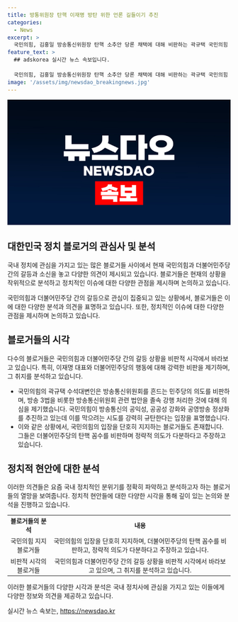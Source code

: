 ```yaml
---
title: 방통위원장 탄핵 이재명 방탄 위한 언론 길들이기 추진
categories:
  - News
excerpt: >
  국민의힘, 김홍일 방송통신위원장 탄핵 소추안 당론 채택에 대해 비판하는 곽규택 국민의힘 수석대변인. 이재명 대표와 더불어민주당을 향해 언론 길들이기 의도를 비판하며 방송통신위원회의 공익성 강화를 주장. 더불어민주당의 탄핵 꼼수를 규탄하고, 국민의힘의 결연한 대응을 약속함. (150자)
feature_text: >
  ## adskorea 실시간 뉴스 속보입니다.

  국민의힘, 김홍일 방송통신위원장 탄핵 소추안 당론 채택에 대해 비판하는 곽규택 국민의힘 수석대변인. 이재명 대표와 더불어민주당을 향해 언론 길들이기 의도를 비판하며 방송통신위원회의 공익성 강화를 주장. 더불어민주당의 탄핵 꼼수를 규탄하고, 국민의힘의 결연한 대응을 약속함. (150자)
image: '/assets/img/newsdao_breakingnews.jpg'
---
```


<p><img src="/assets/img/newsdao_breakingnews.jpg" alt="adskorea 속보" /></p>

<h2 data-ke-size="size26">대한민국 정치 블로거의 관심사 및 분석</h2>

<p>국내 정치에 관심을 가지고 있는 많은 블로거들 사이에서 현재 국민의힘과 더불어민주당 간의 갈등과 소신을 놓고 다양한 의견이 제시되고 있습니다. 블로거들은 현재의 상황을 작위적으로 분석하고 정치적인 이슈에 대한 다양한 관점을 제시하며 논의하고 있습니다.</p>

<p data-ke-size="size16">국민의힘과 더불어민주당 간의 갈등으로 관심이 집중되고 있는 상황에서, 블로거들은 이에 대한 다양한 분석과 의견을 표명하고 있습니다. 또한, 정치적인 이슈에 대한 다양한 관점을 제시하며 논의하고 있습니다.</p>

<h2 data-ke-size="size26">블로거들의 시각</h2>

<p>다수의 블로거들은 국민의힘과 더불어민주당 간의 갈등 상황을 비판적 시각에서 바라보고 있습니다. 특히, 이재명 대표와 더불어민주당의 행동에 대해 강력한 비판을 제기하며, 그 취지를 분석하고 있습니다.</p>

<ul>
  <li>국민의힘의 곽규택 수석대변인은 방송통신위원회를 흔드는 민주당의 의도를 비판하며, 방송 3법을 비롯한 방송통신위원회 관련 법안을 졸속 강행 처리한 것에 대해 의심을 제기했습니다. 국민의힘이 방송통신의 공익성, 공공성 강화와 공영방송 정상화를 추진하고 있는데 이를 막으려는 시도를 강력히 규탄한다는 입장을 표명했습니다.</li>
  <li>이와 같은 상황에서, 국민의힘의 입장을 단호히 지지하는 블로거들도 존재합니다. 그들은 더불어민주당의 탄핵 꼼수를 비판하며 정략적 의도가 다분하다고 주장하고 있습니다.</li>
</ul>

<h2 data-ke-size="size26">정치적 현안에 대한 분석</h2>

<p>이러한 의견들은 요즘 국내 정치적인 분위기를 정확히 파악하고 분석하고자 하는 블로거들의 열망을 보여줍니다. 정치적 현안들에 대한 다양한 시각을 통해 깊이 있는 논의와 분석을 진행하고 있습니다. </p>

<table>
  <tr>
    <td style="text-align: center; height: 17px;"><b>블로거들의 분석</b></td>
    <td style="text-align: center; height: 17px;"><b>내용</b></td>
  </tr>
  <tr>
    <td style="text-align: center;">국민의힘 지지 블로거들</td>
    <td style="text-align: center;">국민의힘의 입장을 단호히 지지하며, 더불어민주당의 탄핵 꼼수를 비판하고, 정략적 의도가 다분하다고 주장하고 있습니다.</td>
  </tr>
  <tr>
    <td style="text-align: center;">비판적 시각의 블로거들</td>
    <td style="text-align: center;">국민의힘과 더불어민주당 간의 갈등 상황을 비판적 시각에서 바라보고 있으며, 그 취지를 분석하고 있습니다.</td>
  </tr>
</table>

<p>이러한 블로거들의 다양한 시각과 분석은 국내 정치사에 관심을 가지고 있는 이들에게 다양한 정보와 의견을 제공하고 있습니다.</p>
실시간 뉴스 속보는, <a href="https://newsdao.kr" rel="dofollow">https://newsdao.kr</a>


